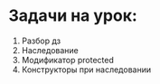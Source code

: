 # Задачи на урок:
1. Разбор дз
2. Наследование
3. Модификатор protected
4. Конструкторы при наследовании








